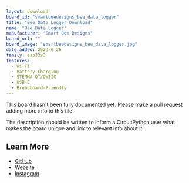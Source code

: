 ```yaml
---
layout: download
board_id: "smartbeedesigns_bee_data_logger"
title: "Bee Data Logger Download"
name: "Bee Data Logger"
manufacturer: "Smart Bee Designs"
board_url: ""
board_image: "smartbeedesigns_bee_data_logger.jpg"
date_added: 2023-6-26
family: esp32s3
features:
  - Wi-Fi
  - Battery Charging
  - STEMMA QT/QWIIC
  - USB-C
  - Breadboard-Friendly
---
```


This board hasn't been fully documented yet. Please make a pull request adding more info to this file.

The description should be written to inform a CircuitPython user what makes the board unique and link to relevant info about it.

## Learn More

* [GitHub](http://github.com/strid3r21/Bee-Data-Logger/)
* [Website](https://www.smartbeedesigns.com)
* [Instagram](https://www.instagram.com/smartbeedesigns/)
